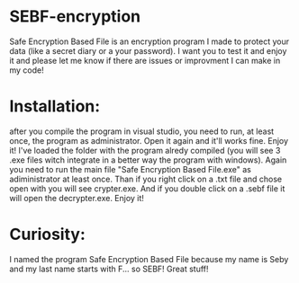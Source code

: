 # SEBF-encryption
Safe Encryption Based File is an encryption program I made to protect your data (like a secret diary or a your password). I want you to test it and enjoy it and please let me know if there are issues or improvment I can make in my code!
# Installation: 
after you compile the program in visual studio, you need to run, at least once, the program as administrator. Open it again and it'll works fine.
Enjoy it!
I've loaded the folder with the program alredy compiled (you will see 3 .exe files witch integrate in a better way the program with windows). Again you need to run the main file "Safe Encryption Based File.exe" as adiministrator at least once. Than if you right click on a .txt file and chose open with you will see crypter.exe. And if you double click on a .sebf file it will open the decrypter.exe.
Enjoy it!
# Curiosity:
I named the program Safe Encryption Based File because my name is Seby and my last name starts with F... so SEBF! Great stuff!

